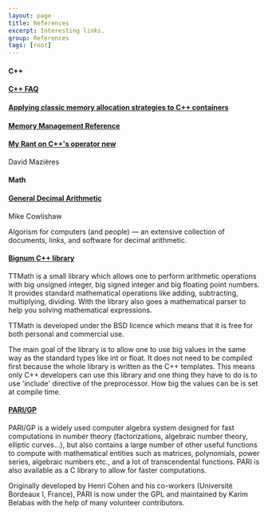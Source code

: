 ```yaml
---
layout: page
title: References
excerpt: Interesting links.
group: References
tags: [root]
---
```


#### C++

<article class="summary">
<a href="http://www.parashift.com/c++-faq/" target="_blank"><h4>C++ FAQ</h4></a>
</article>

<article class="summary">
<a href="http://www.drivehq.com/web/igaztanaga/allocplus/" target="_blank"><h4>Applying classic memory allocation strategies to C++ containers</h4></a>
</article>

<article class="summary">
<a href="http://www.memorymanagement.org/mmref/index.html#mmref-intro" target="_blank"><h4>Memory Management Reference</h4></a>
</article>

<article class="summary">
<a href="http://www.scs.stanford.edu/~dm/home/papers/c++-new.html" target="_blank"><h4>My Rant on C++'s operator new</h4></a>
<p class='excerpt'>David Mazières</p>
</article>

#### Math

<article class="summary">
<a href="http://speleotrove.com/decimal/" target="_blank"><h4>General Decimal Arithmetic</h4></a>
<p class='excerpt'>Mike Cowlishaw</p>
<p class='excerpt'>Algorism for computers (and people) — an extensive collection of documents, links, and software for decimal arithmetic.</p>
</article>

<article class="summary">
<a href="http://www.ttmath.org/" target="_blank"><h4>Bignum C++ library</h4></a>
<p class='excerpt'>TTMath is a small library which allows one to perform arithmetic operations with big unsigned integer, big signed integer and big floating point numbers. It provides standard mathematical operations like adding, subtracting, multiplying, dividing. With the library also goes a mathematical parser to help you solving mathematical expressions.</p>
<p class='excerpt'>TTMath is developed under the BSD licence which means that it is free for both personal and commercial use.</p>
<p class='excerpt'>The main goal of the library is to allow one to use big values in the same way as the standard types like int or float. It does not need to be compiled first because the whole library is written as the C++ templates. This means only C++ developers can use this library and one thing they have to do is to use 'include' directive of the preprocessor. How big the values can be is set at compile time.</p>
</article>

<article class="summary">
<a href="http://pari.math.u-bordeaux.fr/" target="_blank"><h4>PARI/GP</h4></a>
<p class='excerpt'>PARI/GP is a widely used computer algebra system designed for fast computations in number theory (factorizations, algebraic number theory, elliptic curves...), but also contains a large number of other useful functions to compute with mathematical entities such as matrices, polynomials, power series, algebraic numbers etc., and a lot of transcendental functions. PARI is also available as a C library to allow for faster computations.</p>
<p class='excerpt'>Originally developed by Henri Cohen and his co-workers (Université Bordeaux I, France), PARI is now under the GPL and maintained by Karim Belabas with the help of many volunteer contributors.</p>
</article>